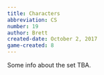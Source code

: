 ```yaml
---
title: Characters
abbreviation: CS
number: 19
author: Brett
created-date: October 2, 2017
game-created: 8
---
```

Some info about the set TBA.
